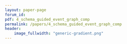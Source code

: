 ```yaml
---
layout: paper-page
forum_id: 
pdf: 4_schema_guided_event_graph_comp
permalink: /papers/4_schema_guided_event_graph_comp
header:
    image_fullwidth: "generic-gradient.png"
---
```

